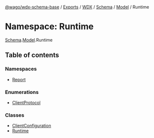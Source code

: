 [@wago/wdx-schema-base](../README.md) / [Exports](../modules.md) / [WDX](WDX.md) / [Schema](WDX.Schema.md) / [Model](WDX.Schema.Model.md) / Runtime

# Namespace: Runtime

[Schema](WDX.Schema.md).[Model](WDX.Schema.Model.md).Runtime

## Table of contents

### Namespaces

- [Report](WDX.Schema.Model.Runtime.Report.md)

### Enumerations

- [ClientProtocol](../enums/WDX.Schema.Model.Runtime.ClientProtocol.md)

### Classes

- [ClientConfiguration](../classes/WDX.Schema.Model.Runtime.ClientConfiguration.md)
- [Runtime](../classes/WDX.Schema.Model.Runtime.Runtime.md)
